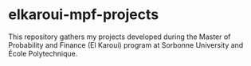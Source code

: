 # elkaroui-mpf-projects
This repository gathers my projects developed during the Master of Probability and Finance (El Karoui) program at Sorbonne University and École Polytechnique.
